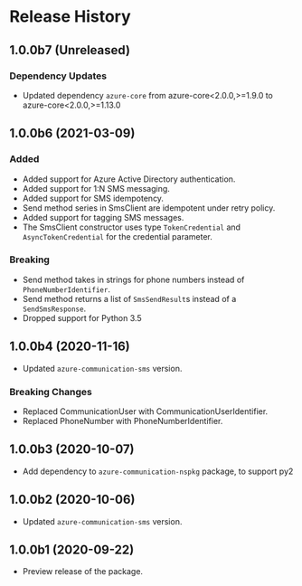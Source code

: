 # Release History

## 1.0.0b7 (Unreleased)
### Dependency Updates
- Updated dependency `azure-core` from  azure-core<2.0.0,>=1.9.0 to azure-core<2.0.0,>=1.13.0

## 1.0.0b6 (2021-03-09)
### Added
- Added support for Azure Active Directory authentication.
- Added support for 1:N SMS messaging.
- Added support for SMS idempotency.
- Send method series in SmsClient are idempotent under retry policy.
- Added support for tagging SMS messages.
- The SmsClient constructor uses type `TokenCredential` and `AsyncTokenCredential` for the credential parameter.

### Breaking
- Send method takes in strings for phone numbers instead of `PhoneNumberIdentifier`.
- Send method returns a list of `SmsSendResult`s instead of a `SendSmsResponse`.
- Dropped support for Python 3.5

## 1.0.0b4 (2020-11-16)
- Updated `azure-communication-sms` version.

### Breaking Changes
- Replaced CommunicationUser with CommunicationUserIdentifier.
- Replaced PhoneNumber with PhoneNumberIdentifier.

## 1.0.0b3 (2020-10-07)
- Add dependency to `azure-communication-nspkg` package, to support py2

## 1.0.0b2 (2020-10-06)
- Updated `azure-communication-sms` version.

## 1.0.0b1 (2020-09-22)
- Preview release of the package.
